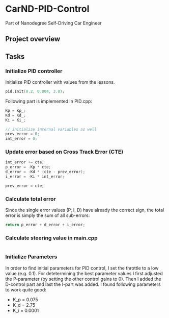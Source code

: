# CarND-PID-Control
Part of Nanodegree Self-Driving Car Engineer

## Project overview

## Tasks
### Initialize PID controller
Initialize PID controller with values from the lessons.
```c++
pid.Init(0.2, 0.004, 3.0);
```
Following part is implemented in PID.cpp:
```c++
Kp = Kp_;
Kd = Kd_;
Ki = Ki_;

// initialize internal variables as well
prev_error = 0;
int_error = 0;
```

### Update error based on Cross Track Error (CTE) 
```c++
int_error += cte;
p_error = -Kp * cte;
d_error = -Kd * (cte - prev_error);
i_error = -Ki * int_error;

prev_error = cte;
```

### Calculate total error
Since the single error values (P, I, D) have already the correct sign, the total error is simply the sum of all sub-errors:
```c++
return p_error + d_error + i_error;
```

### Calculate steering value in main.cpp
```c++

```

### Initialize Parameters
In order to find initial parameters for PID control, I set the throttle to a low value (e.g. 0.1). For detetermining the best parameter values I first adjusted the P-parameter (by setting the other control gains to 0). Then I added the D-control part and last the I-part was added. 
I found following parameters to work quite good: 
* K_p = 0.075
* K_d = 2.75
* K_i = 0.0001
